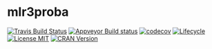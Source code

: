 # mlr3proba

[![Travis Build Status](https://travis-ci.com/RaphaelS1/mlr3pro.svg?token=evqgQ9bSLhPJ5w9ZLKHR&branch=master)](https://travis-ci.com/RaphaelS1/mlr3pro)
[![Appveyor Build status](https://ci.appveyor.com/api/projects/status/vc0b3o2mir3hhsvv?svg=true)](https://ci.appveyor.com/project/RaphaelS1/mlr3proba)
[![codecov](https://codecov.io/gh/alan-turing-institute/mlr3proba/branch/master/graph/badge.svg)](https://codecov.io/gh/alan-turing-institute/mlr3proba)
[![Lifecycle](https://img.shields.io/badge/lifecycle-experimental-orange.svg)](https://img.shields.io/badge/lifecycle-experimental-orange.svg)
[![License MIT](https://img.shields.io/badge/License-MIT-yellow.svg)](https://opensource.org/licenses/MIT)
[![CRAN Version](https://www.r-pkg.org/badges/version-ago/mlr3proba)](https://www.r-pkg.org/badges/version-ago/mlr3proba)

<!-- <https://cranlogs.r-pkg.org/badges/grand-total/distr6?color=brightgreen> -->
<!-- [![dependencies](https://tinyverse.netlify.com/badge/mlr3proba)](https://CRAN.R-project.org/package=mlr3proba) -->
<!-- [![CRAN Checks](https://cranchecks.info/badges/summary/mlr3proba)](https://cran.r-project.org/web/checks/check_results_mlr3proba.html)-->

